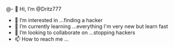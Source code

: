 @- 👋 Hi, I’m @Dritz777
- 👀 I’m interested in ...finding a hacker
- 🌱 I’m currently learning ...everything I'm very new but learn fast 
- 💞️ I’m looking to collaborate on ...stopping hackers
- 📫 How to reach me ...

<!--- it's wrong to take advantage of weeker minded people 
Dritz777/Dritz777 is a ✨ special ✨ repository because its `README.md` (this file) appears on your GitHub profile.
You can click the Preview link to take a look at your changes.
--->
